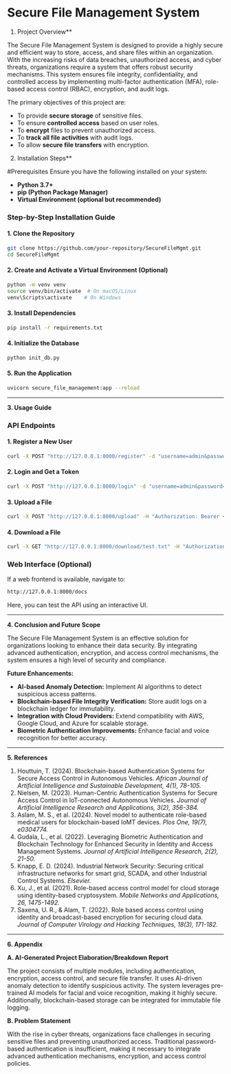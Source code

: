 # Secure File Management System
1. Project Overview**

The Secure File Management System is designed to provide a highly secure and efficient way to store, access, and share files within an organization. With the increasing risks of data breaches, unauthorized access, and cyber threats, organizations require a system that offers robust security mechanisms. This system ensures file integrity, confidentiality, and controlled access by implementing multi-factor authentication (MFA), role-based access control (RBAC), encryption, and audit logs.

The primary objectives of this project are:
- To provide **secure storage** of sensitive files.
- To ensure **controlled access** based on user roles.
- To **encrypt** files to prevent unauthorized access.
- To **track all file activities** with audit logs.
- To allow **secure file transfers** with encryption.

2. Installation Steps**

#Prerequisites
Ensure you have the following installed on your system:
- **Python 3.7+**
- **pip (Python Package Manager)**
- **Virtual Environment (optional but recommended)**

### Step-by-Step Installation Guide

#### 1. Clone the Repository
```sh
git clone https://github.com/your-repository/SecureFileMgmt.git
cd SecureFileMgmt
```

#### 2. Create and Activate a Virtual Environment (Optional)
```sh
python -m venv venv
source venv/bin/activate  # On macOS/Linux
venv\Scripts\activate    # On Windows
```

#### 3. Install Dependencies
```sh
pip install -r requirements.txt
```

#### 4. Initialize the Database
```sh
python init_db.py
```

#### 5. Run the Application
```sh
uvicorn secure_file_management:app --reload
```

---

**3. Usage Guide**

### API Endpoints

#### **1. Register a New User**
```sh
curl -X POST "http://127.0.0.1:8000/register" -d "username=admin&password=admin123&role=admin"
```

#### **2. Login and Get a Token**
```sh
curl -X POST "http://127.0.0.1:8000/login" -d "username=admin&password=admin123"
```

#### **3. Upload a File**
```sh
curl -X POST "http://127.0.0.1:8000/upload" -H "Authorization: Bearer <your_token>" -F "file=@test.txt"
```

#### **4. Download a File**
```sh
curl -X GET "http://127.0.0.1:8000/download/test.txt" -H "Authorization: Bearer <your_token>"
```

### Web Interface (Optional)
If a web frontend is available, navigate to:
```sh
http://127.0.0.1:8000/docs
```
Here, you can test the API using an interactive UI.

---

**4. Conclusion and Future Scope**

The Secure File Management System is an effective solution for organizations looking to enhance their data security. By integrating advanced authentication, encryption, and access control mechanisms, the system ensures a high level of security and compliance.

**Future Enhancements:**
- **AI-based Anomaly Detection:** Implement AI algorithms to detect suspicious access patterns.
- **Blockchain-based File Integrity Verification:** Store audit logs on a blockchain ledger for immutability.
- **Integration with Cloud Providers:** Extend compatibility with AWS, Google Cloud, and Azure for scalable storage.
- **Biometric Authentication Improvements:** Enhance facial and voice recognition for better accuracy.

---

**5. References**

1. Houttuin, T. (2024). Blockchain-based Authentication Systems for Secure Access Control in Autonomous Vehicles. *African Journal of Artificial Intelligence and Sustainable Development, 4(1), 78-105.*
2. Nielsen, M. (2023). Human-Centric Authentication Systems for Secure Access Control in IoT-connected Autonomous Vehicles. *Journal of Artificial Intelligence Research and Applications, 3(2), 356-384.*
3. Aslam, M. S., et al. (2024). Novel model to authenticate role-based medical users for blockchain-based IoMT devices. *Plos One, 19(7), e0304774.*
4. Gudala, L., et al. (2022). Leveraging Biometric Authentication and Blockchain Technology for Enhanced Security in Identity and Access Management Systems. *Journal of Artificial Intelligence Research, 2(2), 21-50.*
5. Knapp, E. D. (2024). Industrial Network Security: Securing critical infrastructure networks for smart grid, SCADA, and other Industrial Control Systems. *Elsevier.*
6. Xu, J., et al. (2021). Role-based access control model for cloud storage using identity-based cryptosystem. *Mobile Networks and Applications, 26, 1475-1492.*
7. Saxena, U. R., & Alam, T. (2022). Role based access control using identity and broadcast-based encryption for securing cloud data. *Journal of Computer Virology and Hacking Techniques, 18(3), 171-182.*

---

**6. Appendix**

**A. AI-Generated Project Elaboration/Breakdown Report**

The project consists of multiple modules, including authentication, encryption, access control, and secure file transfer. It uses AI-driven anomaly detection to identify suspicious activity. The system leverages pre-trained AI models for facial and voice recognition, making it highly secure. Additionally, blockchain-based storage can be integrated for immutable file logging.

**B. Problem Statement**

With the rise in cyber threats, organizations face challenges in securing sensitive files and preventing unauthorized access. Traditional password-based authentication is insufficient, making it necessary to integrate advanced authentication mechanisms, encryption, and access control policies.

